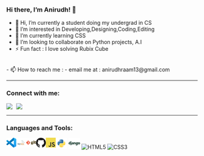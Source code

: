 ### Hi there, I’m Anirudh! 👋

- 👋 Hi, I’m currently a student doing my undergrad in CS
- 👀 I’m interested in Developing,Designing,Coding,Editing
- 🌱 I’m currently learning CSS
- 💞️ I’m looking to collaborate on Python projects, A.I
- ⚡ Fun fact : I love solving Rubix Cube
<br />
- 📫 How to reach me :
  - email me at : anirudhraam13@gmail.com
 <hr>
 
 ### Connect with me:

[<img align="left" width="26px" src="https://play.google.com/store/apps/details?id=com.twitter.android&hl=en_IN&gl=US" />][twitter]
[<img align="left" width="26px" src="https://cdn.jsdelivr.net/npm/simple-icons@v3/icons/instagram.svg" />][instagram]

<br />
<hr>

### Languages and Tools:

<code><img height=30 src="https://raw.githubusercontent.com/github/explore/80688e429a7d4ef2fca1e82350fe8e3517d3494d/topics/python/python.png"></code>
<code><img height=30 src="https://raw.githubusercontent.com/github/explore/80688e429a7d4ef2fca1e82350fe8e3517d3494d/topics/django/django.png"></code>
<a><img alt="HTML5" src="https://img.shields.io/badge/HTML-0d1017?style=for-the-badge&logo=html5&logoColor=f06524"></a>
<a><img alt="CSS3" src="https://img.shields.io/badge/CSS-0d1017?&style=for-the-badge&logo=css3&logoColor=3cb2e0"></a>
<a><img align="left" alt="Visual Studio Code" width="26px" src="https://raw.githubusercontent.com/github/explore/80688e429a7d4ef2fca1e82350fe8e3517d3494d/topics/visual-studio-code/visual-studio-code.png"></a>
<a><img align="left" alt="MySQL" width="26px" src="https://raw.githubusercontent.com/github/explore/80688e429a7d4ef2fca1e82350fe8e3517d3494d/topics/mysql/mysql.png" /></a>
<a><img align="left" alt="Git" width="26px" src="https://raw.githubusercontent.com/github/explore/80688e429a7d4ef2fca1e82350fe8e3517d3494d/topics/git/git.png" /></a>
<a><img align="left" alt="GitHub" width="26px" src="https://raw.githubusercontent.com/github/explore/78df643247d429f6cc873026c0622819ad797942/topics/github/github.png" /></a>
<a><img align="left" alt="JavaScript" width="26px" src="https://raw.githubusercontent.com/github/explore/80688e429a7d4ef2fca1e82350fe8e3517d3494d/topics/javascript/javascript.png" /></a>


[twitter]: https://twitter.com/RAnirudh5
[instagram]:https://www.instagram.com/anirudh_13_/
